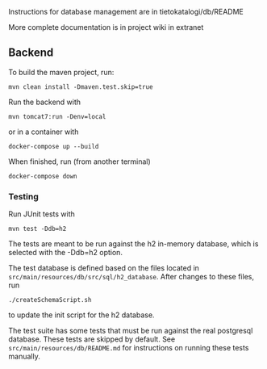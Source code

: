Instructions for database management are in tietokatalogi/db/README

More complete documentation is in project wiki in extranet


## Backend
To build the maven project, run:
```
mvn clean install -Dmaven.test.skip=true
```

Run the backend with
```
mvn tomcat7:run -Denv=local
```

or in a container with
```
docker-compose up --build
```

When finished, run (from another terminal)
```
docker-compose down
```

### Testing
Run JUnit tests with
```
mvn test -Ddb=h2
```
The tests are meant to be run against the h2 in-memory database, which is selected with the -Ddb=h2 option.

The test database is defined based on the files located in `src/main/resources/db/src/sql/h2_database`.
After changes to these files, run 
```
./createSchemaScript.sh
```
to update the init script for the h2 database.

The test suite has some tests that must be run against the real postgresql database. These tests are skipped by default.
See `src/main/resources/db/README.md` for instructions on running these tests manually.